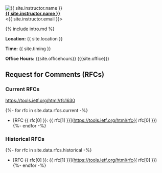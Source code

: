 <div class="instructor">
  <img src="{{ site.instructor.avatar | append: '?v=' | append: site.github.build_revision | relative_url }}" alt="{{ site.instructor.name }}" class="avatar"><br>
  <b><a href="{{ site.instructor.url }}">{{ site.instructor.name }}</a></b><br>
  &lt;{{ site.instructor.email }}&gt;
</div>

{% include intro.md %}

**Location:** {{ site.location }}

**Time:** {{ site.timing }}

**Office Hours:** {{site.officehours}} ({{site.office}})

## Request for Comments (RFCs)

### Current RFCs

https://tools.ietf.org/html/rfc1630

{%- for rfc in site.data.rfcs.current -%}
* [RFC {{ rfc[0] }}: {{ rfc[1] }}](https://tools.ietf.org/html/rfc{{ rfc[0] }})
{%- endfor -%}

### Historical RFCs

{%- for rfc in site.data.rfcs.historical -%}
* [RFC {{ rfc[0] }}: {{ rfc[1] }}](https://tools.ietf.org/html/rfc{{ rfc[0] }})
{%- endfor -%}
